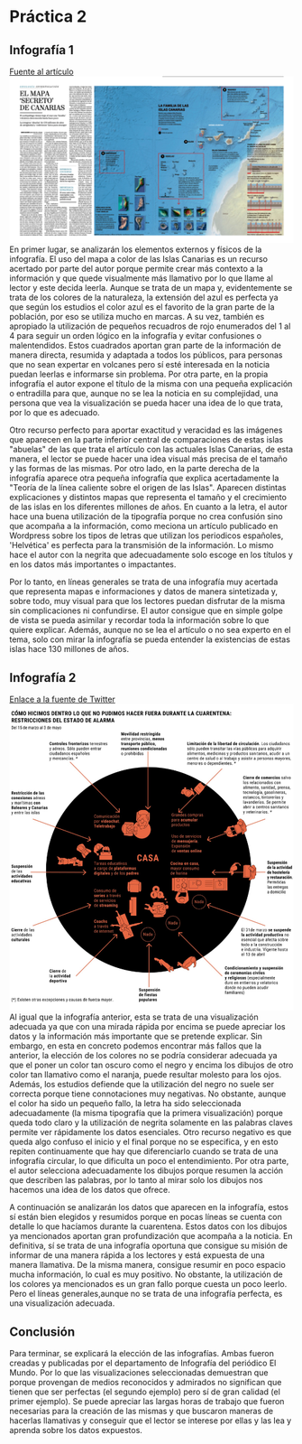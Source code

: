 # Práctica 2

## Infografía 1
[Fuente al artículo](https://www.elmundo.es/papel/historias/2021/10/16/616b142921efa0e5428b4632.html)
![El mapa secreto de Canarias](/img/mapa_secreto_canarias.png)
En primer lugar, se analizarán los elementos externos y físicos de la infografía. 
El uso del mapa a color de las Islas Canarias es un recurso acertado por parte del 
autor porque permite crear más contexto a la información y que quede visualmente 
más llamativo por lo que llame al lector y este decida leerla. Aunque se trata de un mapa y, evidentemente se trata de los colores de la naturaleza, la extensión del azul es perfecta ya que según los estudios el color azul es el favorito de la gran parte de la población, por eso se utiliza mucho en marcas. A su vez, también 
es apropiado la utilización de pequeños recuadros de rojo enumerados del 1 al 4 
para seguir un orden lógico en la infografía y evitar confusiones o malentendidos. 
Estos cuadrados aportan gran parte de la información de manera directa, resumida y 
adaptada a todos los públicos, para personas que no sean expertar en volcanes pero 
sí esté interesada en la noticia puedan leerlas e informarse sin problema. Por 
otra parte, en la propia infografía el autor expone el título de la misma con una 
pequeña explicación o entradilla para que, aunque no se lea la noticia en su 
complejidad, una persona que vea la visualización se pueda hacer una idea de lo 
que trata, por lo que es adecuado. 

Otro recurso perfecto para aportar exactitud y veracidad es las imágenes que aparecen en la parte inferior central de 
comparaciones de estas islas "abuelas" de las que trata el artículo con las actuales Islas Canarias, 
de esta manera, el lector se puede hacer una idea visual más precisa de el tamaño y las formas de las mismas. 
Por otro lado, en la parte derecha de la infografía aparece 
otra pequeña infografía que explica acertadamente la "Teoría de la línea caliente 
sobre el origen de las Islas". Aparecen distintas explicaciones y distintos mapas 
que representa el tamaño y el crecimiento de las islas en los diferentes millones 
de años. En cuanto a la letra, el autor hace una buena utilización de la tipografía porque no crea confusión sino que acompaña a la información, como meciona un artículo publicado en Wordpress sobre los tipos de letras que utilizan los periodicos españoles, 'Helvética' es perfecta para la transmisión de la información. Lo mismo hace 
el autor con la negrita que adecuadamente solo escoge en los títulos y en los 
datos más importantes o impactantes.

Por lo tanto, en líneas generales se trata de una infografía muy acertada que 
representa mapas e informaciones y datos de manera sintetizada y, sobre todo, muy 
visual para que los lectores puedan disfrutar de la misma sin complicaciones ni 
confundirse. El autor consigue que en simple golpe de vista se pueda asimilar y 
recordar toda la información sobre lo que quiere explicar. Además, aunque no se 
lea el artículo o no sea experto en el tema, solo con mirar la infografía se pueda 
entender la existencias de estas islas hace 130 millones de años.

## Infografía 2
[Enlace a la fuente de Twitter](https://twitter.com/PedroParedesDC/status/1442065230285189120/)
![Restricciones cuarentena](/img/restricciones_cuarentena.jpg)
Al igual que la infografía anterior, esta se trata de una visualización adecuada ya que con una mirada rápida por encima se puede apreciar los datos y la información más importante que se pretende explicar. Sin embargo, en esta en concreto podemos encontrar más fallos que la anterior, la elección de los colores no se podría considerar adecuada ya que el poner un color tan oscuro como el negro y encima los dibujos de otro color tan llamativo como el
naranja, puede resultar molesto para los ojos. Además, los estudios defiende que la utilización del negro no suele ser correcta porque tiene connotaciones muy negativas. No obstante, aunque el color ha
sido un pequeño fallo, la letra ha sido seleccionada adecuadamente (la misma tipografía que la primera visualización) porque queda todo claro y la utilización de negrita solamente en las palabras claves permite
ver rápidamente los datos esenciales. Otro recurso negativo es que queda algo
confuso el inicio y el final porque no se especifica, y en esto repiten continuamente que hay que diferenciarlo cuando se trata de una infografía circular, lo que dificulta un poco el
entendimiento. Por otra parte, el autor selecciona adecuadamente
los dibujos porque resumen la acción que describen las palabras, por lo tanto al
mirar solo los dibujos nos hacemos una idea de los datos que ofrece.

A continuación se analizarán los datos que aparecen en la infografía, estos sí
están bien elegidos y resumidos porque en pocas líneas se cuenta con detalle lo
que hacíamos durante la cuarentena. Estos datos con los dibujos ya mencionados
aportan gran profundización que acompaña a la noticia. En definitiva, sí se trata
de una infografía oportuna que consigue su misión de informar de una manera rápida
a los lectores y está expuesta de una manera llamativa. De la misma manera,
consigue resumir en poco espacio mucha información, lo cual es muy positivo. No
obstante, la utilización de los colores ya mencionados es un gran fallo porque
cuesta un poco leerlo. Pero el líneas generales,aunque no se trata de una
infografía perfecta, es una visualización adecuada.


## Conclusión
Para terminar, se explicará la elección de las infografías. Ambas fueron creadas y
publicadas por el departamento de Infografía del periódico El Mundo. Por lo que
las visualizaciones seleccionadas demuestran que porque provengan de medios
reconocidos y admirados no significan que tienen que ser perfectas (el segundo
ejemplo) pero sí de gran calidad (el primer ejemplo). Se puede apreciar las largas
horas de trabajo que fueron necesarias para la creación de las mismas y que
buscaron maneras de hacerlas llamativas y conseguir que el lector se interese por
ellas y las lea y aprenda sobre los datos expuestos.         

